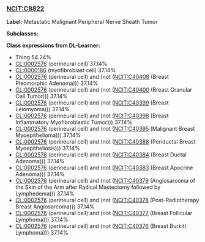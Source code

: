 
### [NCIT:C8822](http://purl.obolibrary.org/obo/NCIT_C8822)
**Label:** Metastatic Malignant Peripheral Nerve Sheath Tumor

**Subclasses:** 

**Class expressions from DL-Learner:**

- Thing 54.24%
- [CL:0002576](http://purl.obolibrary.org/obo/CL_0002576) (perineural cell) 37.14%
- [CL:0000186](http://purl.obolibrary.org/obo/CL_0000186) (myofibroblast cell) 37.14%
- [CL:0002576](http://purl.obolibrary.org/obo/CL_0002576) (perineural cell) and (not ([NCIT:C40408](http://purl.obolibrary.org/obo/NCIT_C40408) (Breast Pleomorphic Adenoma))) 37.14%
- [CL:0002576](http://purl.obolibrary.org/obo/CL_0002576) (perineural cell) and (not ([NCIT:C40400](http://purl.obolibrary.org/obo/NCIT_C40400) (Breast Granular Cell Tumor))) 37.14%
- [CL:0002576](http://purl.obolibrary.org/obo/CL_0002576) (perineural cell) and (not ([NCIT:C40399](http://purl.obolibrary.org/obo/NCIT_C40399) (Breast Leiomyoma))) 37.14%
- [CL:0002576](http://purl.obolibrary.org/obo/CL_0002576) (perineural cell) and (not ([NCIT:C40398](http://purl.obolibrary.org/obo/NCIT_C40398) (Breast Inflammatory Myofibroblastic Tumor))) 37.14%
- [CL:0002576](http://purl.obolibrary.org/obo/CL_0002576) (perineural cell) and (not ([NCIT:C40395](http://purl.obolibrary.org/obo/NCIT_C40395) (Malignant Breast Myoepithelioma))) 37.14%
- [CL:0002576](http://purl.obolibrary.org/obo/CL_0002576) (perineural cell) and (not ([NCIT:C40388](http://purl.obolibrary.org/obo/NCIT_C40388) (Periductal Breast Myoepitheliosis))) 37.14%
- [CL:0002576](http://purl.obolibrary.org/obo/CL_0002576) (perineural cell) and (not ([NCIT:C40384](http://purl.obolibrary.org/obo/NCIT_C40384) (Breast Ductal Adenoma))) 37.14%
- [CL:0002576](http://purl.obolibrary.org/obo/CL_0002576) (perineural cell) and (not ([NCIT:C40383](http://purl.obolibrary.org/obo/NCIT_C40383) (Breast Apocrine Adenoma))) 37.14%
- [CL:0002576](http://purl.obolibrary.org/obo/CL_0002576) (perineural cell) and (not ([NCIT:C40379](http://purl.obolibrary.org/obo/NCIT_C40379) (Angiosarcoma of the Skin of the Arm after Radical Mastectomy followed by Lymphedema))) 37.14%
- [CL:0002576](http://purl.obolibrary.org/obo/CL_0002576) (perineural cell) and (not ([NCIT:C40378](http://purl.obolibrary.org/obo/NCIT_C40378) (Post-Radiotherapy Breast Angiosarcoma))) 37.14%
- [CL:0002576](http://purl.obolibrary.org/obo/CL_0002576) (perineural cell) and (not ([NCIT:C40377](http://purl.obolibrary.org/obo/NCIT_C40377) (Breast Follicular Lymphoma))) 37.14%
- [CL:0002576](http://purl.obolibrary.org/obo/CL_0002576) (perineural cell) and (not ([NCIT:C40376](http://purl.obolibrary.org/obo/NCIT_C40376) (Breast Burkitt Lymphoma))) 37.14%


